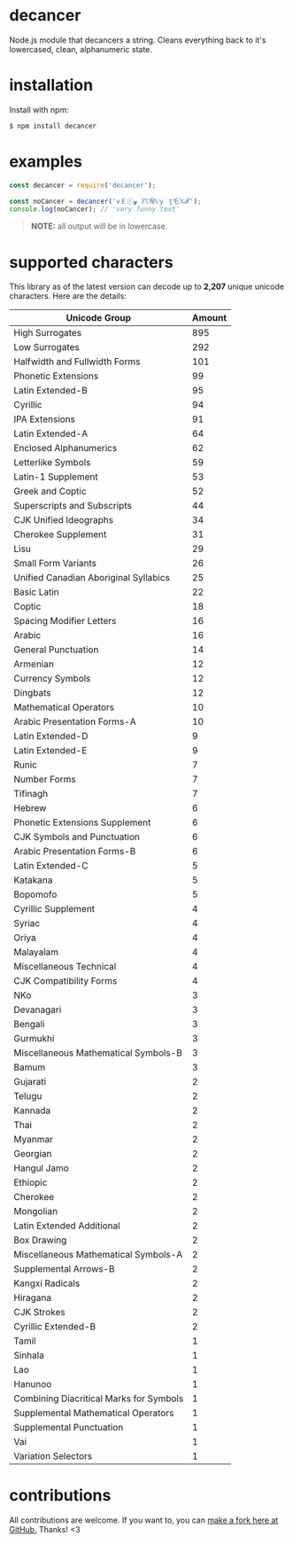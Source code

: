 # decancer
Node.js module that decancers a string. Cleans everything back to it's lowercased, clean, alphanumeric state.

# installation
Install with npm:
```bash
$ npm install decancer
```

# examples
```js
const decancer = require('decancer');

const noCancer = decancer('vＥⓡ𝔂 𝔽𝕌Ňℕｙ ţ乇𝕏𝓣');
console.log(noCancer); // 'very funny text'
```
> **NOTE:** all output will be in lowercase.

# supported characters
This library as of the latest version can decode up to **2,207** unique unicode characters. Here are the details:

| Unicode Group | Amount |
|-----|-----|
| High Surrogates | 895 |
| Low Surrogates | 292 |
| Halfwidth and Fullwidth Forms | 101 |
| Phonetic Extensions | 99 |
| Latin Extended-B | 95 |
| Cyrillic | 94 |
| IPA Extensions | 91 |
| Latin Extended-A | 64 |
| Enclosed Alphanumerics | 62 |
| Letterlike Symbols | 59 |
| Latin-1 Supplement | 53 |
| Greek and Coptic | 52 |
| Superscripts and Subscripts | 44 |
| CJK Unified Ideographs | 34 |
| Cherokee Supplement | 31 |
| Lisu | 29 |
| Small Form Variants | 26 |
| Unified Canadian Aboriginal Syllabics | 25 |
| Basic Latin | 22 |
| Coptic | 18 |
| Spacing Modifier Letters | 16 |
| Arabic | 16 |
| General Punctuation | 14 |
| Armenian | 12 |
| Currency Symbols | 12 |
| Dingbats | 12 |
| Mathematical Operators | 10 |
| Arabic Presentation Forms-A | 10 |
| Latin Extended-D | 9 |
| Latin Extended-E | 9 |
| Runic | 7 |
| Number Forms | 7 |
| Tifinagh | 7 |
| Hebrew | 6 |
| Phonetic Extensions Supplement | 6 |
| CJK Symbols and Punctuation | 6 |
| Arabic Presentation Forms-B | 6 |
| Latin Extended-C | 5 |
| Katakana | 5 |
| Bopomofo | 5 |
| Cyrillic Supplement | 4 |
| Syriac | 4 |
| Oriya | 4 |
| Malayalam | 4 |
| Miscellaneous Technical | 4 |
| CJK Compatibility Forms | 4 |
| NKo | 3 |
| Devanagari | 3 |
| Bengali | 3 |
| Gurmukhi | 3 |
| Miscellaneous Mathematical Symbols-B | 3 |
| Bamum | 3 |
| Gujarati | 2 |
| Telugu | 2 |
| Kannada | 2 |
| Thai | 2 |
| Myanmar | 2 |
| Georgian | 2 |
| Hangul Jamo | 2 |
| Ethiopic | 2 |
| Cherokee | 2 |
| Mongolian | 2 |
| Latin Extended Additional | 2 |
| Box Drawing | 2 |
| Miscellaneous Mathematical Symbols-A | 2 |
| Supplemental Arrows-B | 2 |
| Kangxi Radicals | 2 |
| Hiragana | 2 |
| CJK Strokes | 2 |
| Cyrillic Extended-B | 2 |
| Tamil | 1 |
| Sinhala | 1 |
| Lao | 1 |
| Hanunoo | 1 |
| Combining Diacritical Marks for Symbols | 1 |
| Supplemental Mathematical Operators | 1 |
| Supplemental Punctuation | 1 |
| Vai | 1 |
| Variation Selectors | 1 |

# contributions
All contributions are welcome. If you want to, you can [make a fork here at GitHub.](https://github.com/vierofernando/decancer/fork) Thanks! &lt;3
